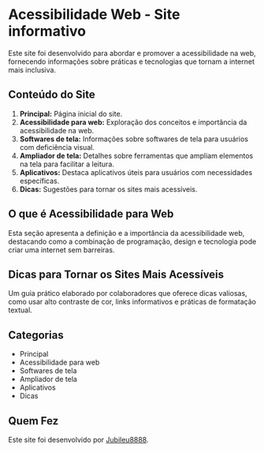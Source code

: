 # Acessibilidade Web - Site informativo

Este site foi desenvolvido para abordar e promover a acessibilidade na web, fornecendo informações sobre práticas e tecnologias que tornam a internet mais inclusiva.

## Conteúdo do Site

1. **Principal:** Página inicial do site.
2. **Acessibilidade para web:** Exploração dos conceitos e importância da acessibilidade na web.
3. **Softwares de tela:** Informações sobre softwares de tela para usuários com deficiência visual.
4. **Ampliador de tela:** Detalhes sobre ferramentas que ampliam elementos na tela para facilitar a leitura.
5. **Aplicativos:** Destaca aplicativos úteis para usuários com necessidades específicas.
6. **Dicas:** Sugestões para tornar os sites mais acessíveis.

## O que é Acessibilidade para Web

Esta seção apresenta a definição e a importância da acessibilidade web, destacando como a combinação de programação, design e tecnologia pode criar uma internet sem barreiras.

## Dicas para Tornar os Sites Mais Acessíveis

Um guia prático elaborado por colaboradores que oferece dicas valiosas, como usar alto contraste de cor, links informativos e práticas de formatação textual.

## Categorias

- Principal
- Acessibilidade para web
- Softwares de tela
- Ampliador de tela
- Aplicativos
- Dicas

## Quem Fez

Este site foi desenvolvido por [Jubileu8888](https://github.com/Jubileu8888).
